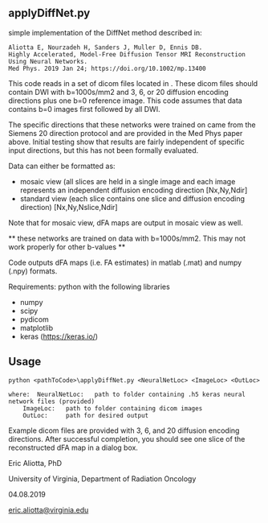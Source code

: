 ## applyDiffNet.py 

simple implementation of the DiffNet method described in:

	Aliotta E, Nourzadeh H, Sanders J, Muller D, Ennis DB. 
	Highly Accelerated, Model-Free Diffusion Tensor MRI Reconstruction Using Neural Networks.
	Med Phys. 2019 Jan 24; https://doi.org/10.1002/mp.13400

This code reads in a set of dicom files located in <ImageLoc>. These dicom files should contain
DWI with b=1000s/mm2 and 3, 6, or 20 diffusion encoding directions plus one b=0 reference image. 
This code assumes that data contains b=0 images first followed by all DWI.

The specific directions that these networks were trained on came from the Siemens 20 direction protocol
and are provided in the Med Phys paper above. Initial testing show that results are fairly independent 
of specific input directions, but this has not been formally evaluated.

Data can either be formatted as:
* mosaic view   (all slices are held in a single image and each image represents an independent diffusion encoding direction [Nx,Ny,Ndir]		       		
* standard view (each slice contains one slice and diffusion encoding direction) [Nx,Ny,Nslice,Ndir]

Note that for mosaic view, dFA maps are output in mosaic view as well.

** these networks are trained on data with b=1000s/mm2. This may not work properly for other b-values **

Code outputs dFA maps (i.e. FA estimates) in matlab (.mat) and numpy (.npy) formats.

Requirements:	python with the following libraries
* numpy
* scipy
* pydicom
* matplotlib
* keras (https://keras.io/)

## Usage

	python <pathToCode>\applyDiffNet.py <NeuralNetLoc> <ImageLoc> <OutLoc>

	where: 	NeuralNetLoc: 	path to folder containing .h5 keras neural network files (provided)
		ImageLoc: 	path to folder containing dicom images
		OutLoc:		path for desired output
		
Example dicom files are provided with 3, 6, and 20 diffusion encoding directions. After successful
completion, you should see one slice of the reconstructed dFA map in a dialog box.

Eric Aliotta, PhD

University of Virginia, Department of Radiation Oncology

04.08.2019

eric.aliotta@virginia.edu

